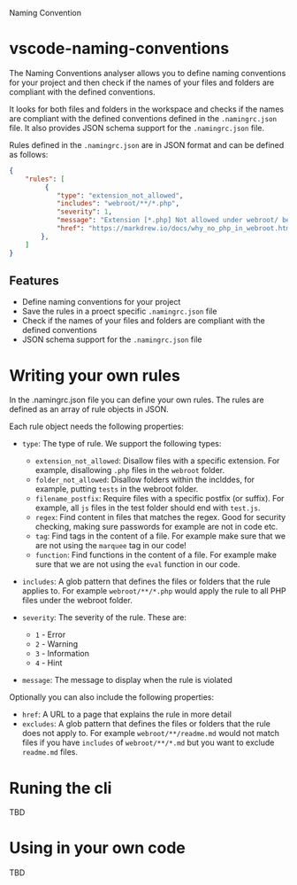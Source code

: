 Naming Convention 

# vscode-naming-conventions

The Naming Conventions analyser allows you to define naming conventions for your project and then check if the names of your files and folders are compliant with the defined conventions.

It looks for both files and folders in the workspace and checks if the names are compliant with the defined conventions defined in the `.namingrc.json` file.  It also provides JSON schema support for the `.namingrc.json` file.

Rules defined in the `.namingrc.json` are in JSON format and can be defined as follows:

```json
{
    "rules": [
         {
            "type": "extension_not_allowed",
            "includes": "webroot/**/*.php",
            "severity": 1,
            "message": "Extension [*.php] Not allowed under webroot/ because PHP sucks",
            "href": "https://markdrew.io/docs/why_no_php_in_webroot.html"
        },
    ]
}
```
## Features

- Define naming conventions for your project
- Save the rules in a proect specific `.namingrc.json` file
- Check if the names of your files and folders are compliant with the defined conventions
- JSON schema support for the `.namingrc.json` file

# Writing your own rules 

In the .namingrc.json file you can define your own rules. The rules are defined as an array of rule objects in JSON.

Each rule object needs the following properties:

- `type`: The type of rule.  We support the following types:
    - `extension_not_allowed`: Disallow files with a specific extension.  For example, disallowing `.php` files in the `webroot` folder.
    - `folder_not_allowed`: Disallow folders within the inclddes, for example, putting `tests` in the webroot folder.
    - `filename_postfix`: Require files with a specific postfix (or suffix).  For example, all `js` files in the test folder should end with `test.js`.
    - `regex`: Find content in files that matches the regex. Good for security checking, making sure passwords for example are not in code etc. 
    - `tag`: Find tags in the content of a file. For example make sure that we are not using the `marquee` tag in our code!
    - `function`: Find functions in the content of a file. For example make sure that we are not using the `eval` function in our code.

- `includes`: A glob pattern that defines the files or folders that the rule applies to.  For example `webroot/**/*.php` would apply the rule to all PHP files under the webroot folder.
- `severity`: The severity of the rule. These are:
    - `1` - Error
    - `2` - Warning
    - `3` - Information
    - `4` - Hint
- `message`: The message to display when the rule is violated

Optionally you can also include the following properties:

- `href`: A URL to a page that explains the rule in more detail
- `excludes`: A glob pattern that defines the files or folders that the rule does not apply to.  For example `webroot/**/readme.md` would not match files if you have `includes` of `webroot/**/*.md` but you want to exclude `readme.md` files.


# Runing the cli
TBD
# Using in your own code
TBD